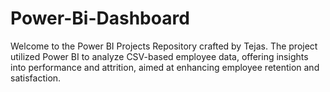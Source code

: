 # Power-Bi-Dashboard
Welcome to the Power BI Projects Repository crafted by Tejas. The project utilized Power BI to analyze CSV-based employee data, offering insights into performance and attrition, aimed at enhancing employee retention and satisfaction.

